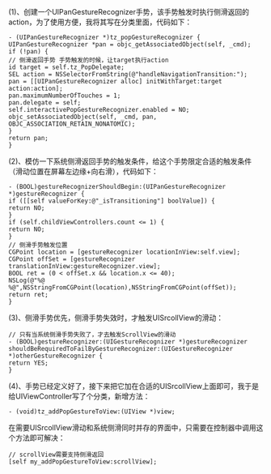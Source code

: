 
(1)、创建一个UIPanGestureRecognizer手势，该手势触发时执行侧滑返回的action，为了使用方便，我将其写在分类里面，代码如下：
```
- (UIPanGestureRecognizer *)tz_popGestureRecognizer {
UIPanGestureRecognizer *pan = objc_getAssociatedObject(self, _cmd);
if (!pan) {
// 侧滑返回手势 手势触发的时候，让target执行action
id target = self.tz_PopDelegate;
SEL action = NSSelectorFromString(@"handleNavigationTransition:");
pan = [[UIPanGestureRecognizer alloc] initWithTarget:target action:action];
pan.maximumNumberOfTouches = 1;
pan.delegate = self;
self.interactivePopGestureRecognizer.enabled = NO;
objc_setAssociatedObject(self, _cmd, pan, OBJC_ASSOCIATION_RETAIN_NONATOMIC);
}
return pan;
}
```

(2)、模仿一下系统侧滑返回手势的触发条件，给这个手势限定合适的触发条件（滑动位置在屏幕左边缘+向右滑），代码如下：
```
- (BOOL)gestureRecognizerShouldBegin:(UIPanGestureRecognizer *)gestureRecognizer {
if ([[self valueForKey:@"_isTransitioning"] boolValue]) {
return NO;
}
if (self.childViewControllers.count <= 1) {
return NO;
}
// 侧滑手势触发位置
CGPoint location = [gestureRecognizer locationInView:self.view];
CGPoint offSet = [gestureRecognizer translationInView:gestureRecognizer.view];
BOOL ret = (0 < offSet.x && location.x <= 40);
NSLog(@"%@ %@",NSStringFromCGPoint(location),NSStringFromCGPoint(offSet));
return ret;
}
```

(3)、侧滑手势优先，侧滑手势失效时，才触发UISrcollView的滑动：

```
// 只有当系统侧滑手势失败了，才去触发ScrollView的滑动
- (BOOL)gestureRecognizer:(UIGestureRecognizer *)gestureRecognizer shouldBeRequiredToFailByGestureRecognizer:(UIGestureRecognizer *)otherGestureRecognizer {
return YES;
}
```

(4)、手势已经定义好了，接下来把它加在合适的UISrcollView上面即可，我于是给UIViewController写了个分类，新增方法：
```
- (void)tz_addPopGestureToView:(UIView *)view;
```
在需要UISrcollView滑动和系统侧滑同时并存的界面中，只需要在控制器中调用这个方法即可解决：
```
// scrollView需要支持侧滑返回
[self my_addPopGestureToView:scrollView];
```
